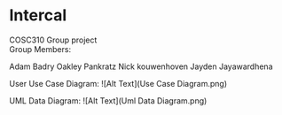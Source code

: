 # Intercal
 COSC310 Group project  
Group Members:  

Adam Badry
Oakley Pankratz
Nick kouwenhoven
Jayden Jayawardhena  

User Use Case Diagram:
![Alt Text](Use Case Diagram.png)
  
UML Data Diagram:
![Alt Text](Uml Data Diagram.png)
  
